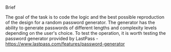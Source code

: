 Brief

The goal of the task is to code the logic and the best possible reproduction of the design for a random password generator. The generator has the ability to generate passwords of different lengths and complexity levels depending on the user's choice. To test the operation, it is worth testing the password generator provided by LastPass - https://www.lastpass.com/features/password-generator

